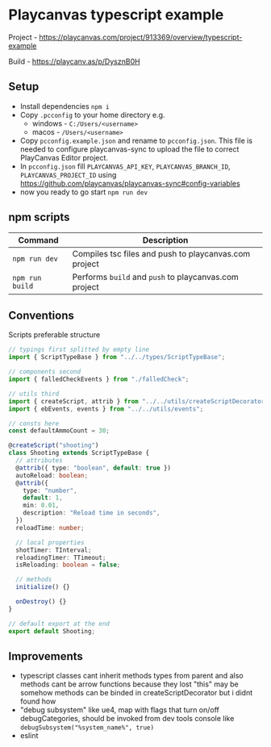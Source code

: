# Playcanvas typescript example

Project - https://playcanvas.com/project/913369/overview/typescript-example

Build - https://playcanv.as/p/DysznB0H

## Setup

- Install dependencies `npm i`
- Copy `.pcconfig` to your home directory e.g.
  - windows - `C:/Users/<username>`
  - macos - `/Users/<username>`
- Copy `pcconfig.example.json` and rename to `pcconfig.json`. This file is needed to configure playcanvas-sync to upload the file to correct PlayCanvas Editor project.
- In `pcconfig.json` fill `PLAYCANVAS_API_KEY`, `PLAYCANVAS_BRANCH_ID`, `PLAYCANVAS_PROJECT_ID` using https://github.com/playcanvas/playcanvas-sync#config-variables
- now you ready to go start `npm run dev`

## npm scripts

| Command         | Description                                           |
| --------------- | ----------------------------------------------------- |
| `npm run dev`   | Compiles tsc files and push to playcanvas.com project |
| `npm run build` | Performs `build` and `push` to playcanvas.com project |

## Conventions

Scripts preferable structure

```ts
// typings first splitted by empty line
import { ScriptTypeBase } from "../../types/ScriptTypeBase";

// components second
import { falledCheckEvents } from "./falledCheck";

// utils third
import { createScript, attrib } from "../../utils/createScriptDecorator";
import { ebEvents, events } from "../../utils/events";

// consts here
const defaultAmmoCount = 30;

@createScript("shooting")
class Shooting extends ScriptTypeBase {
  // attributes
  @attrib({ type: "boolean", default: true })
  autoReload: boolean;
  @attrib({
    type: "number",
    default: 1,
    min: 0.01,
    description: "Reload time in seconds",
  })
  reloadTime: number;

  // local properties
  shotTimer: TInterval;
  reloadingTimer: TTimeout;
  isReloading: boolean = false;

  // methods
  initialize() {}

  onDestroy() {}
}

// default export at the end
export default Shooting;
```

## Improvements

- typescript classes cant inherit methods types from parent and also methods cant be arrow functions because they lost "this" may be somehow methods can be binded in createScriptDecorator but i didnt found how
- "debug subsystem" like ue4, map with flags that turn on/off debugCategories, should be invoked from dev tools console like `debugSubsystem("%system_name%", true)`
- eslint
